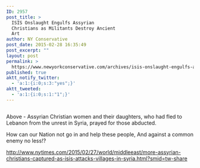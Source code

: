 ```yaml
---
ID: 2957
post_title: >
  ISIS Onslaught Engulfs Assyrian
  Christians as Militants Destroy Ancient
  Art
author: NY Conservative
post_date: 2015-02-28 16:35:49
post_excerpt: ""
layout: post
permalink: >
  https://www.newyorkconservative.com/archives/isis-onslaught-engulfs-assyrian-christians-as-militants-destroy-ancient-art/
published: true
aktt_notify_twitter:
  - 'a:1:{i:0;s:3:"yes";}'
aktt_tweeted:
  - 'a:1:{i:0;s:1:"1";}'
---
```

<p><img src="http://www.newyorkconservative.com/wp-content/uploads/2015/02/022815_2135_ISISOnslaug1.jpg" alt="" />
	</p><p>Above - Assyrian Christian women and their daughters, who had fled to Lebanon from the unrest in Syria, prayed for those abducted. 
</p><p>How can our Nation not go in and help these people, And against a common enemy no less!?
</p><p><a href="http://www.nytimes.com/2015/02/27/world/middleeast/more-assyrian-christians-captured-as-isis-attacks-villages-in-syria.html?smid=tw-share">http://www.nytimes.com/2015/02/27/world/middleeast/more-assyrian-christians-captured-as-isis-attacks-villages-in-syria.html?smid=tw-share</a>
	</p>